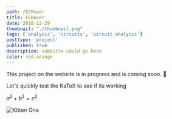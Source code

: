 ```yaml
---
path: /EERover
title: EERover
date: 2018-12-29
thumbnail: "./thumbnail.png"
tags: ['analysis', 'circuits', 'circuit analysis']
posttype: 'project'
published: true
description: subtitle could go here
color: red-orange
---
```


This project on the website is in progress and is coming soon.
<span aria-label="image">🤭</span>

Let's quickly test the KaTeX to see if its working

$a^2 + b^2 = c^2$

![Kitten One](/thumbnail.png)